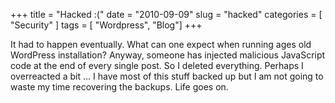 +++
title = "Hacked :("
date = "2010-09-09"
slug = "hacked"
categories = [ "Security" ]
tags = [ "Wordpress", "Blog"]
+++

It had to happen eventually. What can one expect when running ages old WordPress installation? Anyway, someone has injected malicious JavaScript code at the end of every single post. So I deleted everything. Perhaps I overreacted a bit ... I have most of this stuff backed up but I am not going to waste my time recovering the backups. Life goes on.